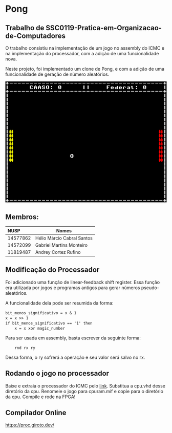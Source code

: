 # Pong
## Trabalho de SSC0119-Pratica-em-Organizacao-de-Computadores
O trabalho consistiu na implementação de um jogo no assembly do ICMC e
na implementação do processador, com a adição de uma funcionalidade nova.

Neste projeto, foi implementado um clone de Pong, e com a adição de uma
funcionalidade de geração de número aleatórios.

![Alt text](ojogo.png)

## Membros:
</td>
        </tr>
    </tbody>
</table>

| NUSP     | Nomes                      |
| :--------| ---------------------------|
| 14577862 | Hélio Márcio Cabral Santos |  
| 14572099 |  Gabriel Martins Monteiro  |
| 11819487 |    Andrey Cortez Rufino    |

## Modificação do Processador

Foi adicionado uma função de linear-feedback shift register. Essa função
era utilizada por jogos e programas antigos para gerar números pseudo-
aleatórios. 

A funcionalidade dela pode ser resumida da forma:
```
bit_menos_significativo = x & 1
x = x >> 1
if bit_menos_significativo == '1' then
    x = x xor magic_number
```

Para ser usada em assembly, basta escrever da seguinte forma:

```
    rnd rx ry
```

Dessa forma, o ry sofrerá a operação e seu valor será salvo no rx.

## Rodando o jogo no processador

Baixe e extraia o processador do ICMC pelo [link](https://github.com/simoesusp/Processador-ICMC/tree/master/Processor_FPGA).
Substitua a cpu.vhd desse diretório da cpu.
Renomeie o jogo para cpuram.mif e copie para o diretório da cpu.
Compile e rode na FPGA!

## Compilador Online
https://proc.giroto.dev/

